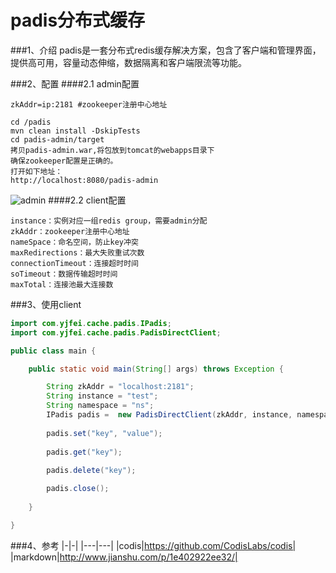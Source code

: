 # padis分布式缓存
###1、介绍
  padis是一套分布式redis缓存解决方案，包含了客户端和管理界面，提供高可用，容量动态伸缩，数据隔离和客户端限流等功能。
  
  
###2、配置
####2.1 admin配置
```config.properties
zkAddr=ip:2181 #zookeeper注册中心地址
```

``` adminaddr
cd /padis
mvn clean install -DskipTests
cd padis-admin/target
拷贝padis-admin.war,将包放到tomcat的webapps目录下
确保zookeeper配置是正确的。
打开如下地址：
http://localhost:8080/padis-admin
```
![admin](https://github.com/jinfei21/padis/blob/master/doc/admin.PNG)
####2.2 client配置
```PadisConfig
instance：实例对应一组redis group，需要admin分配
zkAddr：zookeeper注册中心地址
nameSpace：命名空间，防止key冲突
maxRedirections：最大失败重试次数
connectionTimeout：连接超时时间
soTimeout：数据传输超时时间
maxTotal：连接池最大连接数
```

###3、使用client
```java
import com.yjfei.cache.padis.IPadis;
import com.yjfei.cache.padis.PadisDirectClient;

public class main {

	public static void main(String[] args) throws Exception {

		String zkAddr = "localhost:2181";
		String instance = "test";
		String namespace = "ns";
		IPadis padis =  new PadisDirectClient(zkAddr, instance, namespace);
		
		padis.set("key", "value");
		
		padis.get("key");
		
		padis.delete("key");

		padis.close();
		
	}

}
```


###4、参考
|-|-|
|---|---|
|codis|https://github.com/CodisLabs/codis|
|markdown|http://www.jianshu.com/p/1e402922ee32/|




